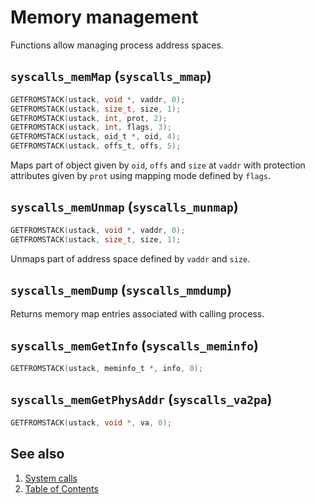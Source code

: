 # Memory management

Functions allow managing process address spaces.

## `syscalls_memMap` (`syscalls_mmap`)

````C
GETFROMSTACK(ustack, void *, vaddr, 0);
GETFROMSTACK(ustack, size_t, size, 1);
GETFROMSTACK(ustack, int, prot, 2);
GETFROMSTACK(ustack, int, flags, 3);
GETFROMSTACK(ustack, oid_t *, oid, 4);
GETFROMSTACK(ustack, offs_t, offs, 5);
````

Maps part of object given by `oid`, `offs` and `size` at `vaddr` with protection attributes given by `prot` using
mapping mode defined by `flags`.

## `syscalls_memUnmap` (`syscalls_munmap`)

````C
GETFROMSTACK(ustack, void *, vaddr, 0);
GETFROMSTACK(ustack, size_t, size, 1);
````

Unmaps part of address space defined by `vaddr` and `size`.

## `syscalls_memDump` (`syscalls_mmdump`)

Returns memory map entries associated with calling process.

## `syscalls_memGetInfo` (`syscalls_meminfo`)

````C
GETFROMSTACK(ustack, meminfo_t *, info, 0);
````

## `syscalls_memGetPhysAddr` (`syscalls_va2pa`)

````C
GETFROMSTACK(ustack, void *, va, 0);
````

## See also

1. [System calls](index.md)
2. [Table of Contents](../../index.md)
